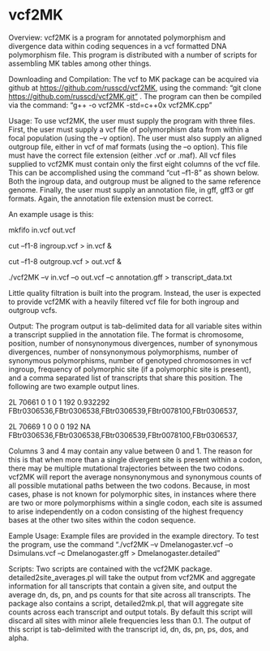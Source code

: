 # vcf2MK

Overview: vcf2MK is a program for annotated polymorphism and divergence data within coding sequences in a vcf formatted DNA polymorphism file. This program is distributed with a number of scripts for assembling MK tables among other things.  

Downloading and Compilation: The vcf to MK package can be acquired via github at https://github.com/russcd/vcf2MK, using the command: “git clone https://github.com/russcd/vcf2MK.git” . The program can then be compiled via the command: “g++ -o vcf2MK -std=c++0x vcf2MK.cpp” 

Usage: To use vcf2MK, the user must supply the program with three files. First, the user must supply a vcf file of polymorphism data from within a focal population (using the –v option). The user must also supply an aligned outgroup file, either in vcf of maf formats (using the –o option). This file must have the correct file extension (either .vcf or .maf). All vcf files supplied to vcf2MK must contain only the first eight columns of the vcf file. This can be accomplished using the command “cut –f1-8” as shown below. Both the ingroup data, and outgroup must be aligned to the same reference genome. Finally, the user must supply an annotation file, in gff, gff3 or gtf formats. Again, the annotation file extension must be correct.

An example usage is this:

mkfifo in.vcf out.vcf

cut –f1-8 ingroup.vcf > in.vcf &

cut –f1-8 outgroup.vcf > out.vcf &

./vcf2MK –v in.vcf –o out.vcf –c annotation.gff > transcript_data.txt

Little quality filtration is built into the program. Instead, the user is expected to provide vcf2MK with a heavily filtered vcf file for both ingroup and outgroup vcfs.  

Output: The program output is tab-delimited data for all variable sites within a transcript supplied in the annotation file. The format is chromosome, position, number of nonsynonymous divergences, number of synonymous divergences, number of nonsynonymous polymorphisms, number of synonymous polymorphisms, number of genotyped chromosomes in vcf ingroup, frequency of polymorphic site (if a polymorphic site is present), and a comma separated list of transcripts that share this position. The following are two example output lines. 
 
2L	70661	0	1	0	1	192	0.932292	FBtr0306536,FBtr0306538,FBtr0306539,FBtr0078100,FBtr0306537,

2L	70669	1	0	0	0	192	NA	FBtr0306536,FBtr0306538,FBtr0306539,FBtr0078100,FBtr0306537,

Columns 3 and 4 may contain any value between 0 and 1. The reason for this is that when more than a single divergent site is present within a codon, there may be multiple mutational trajectories between the two codons. vcf2MK will report the average nonsynonymous and synonymous counts of all possible mutational paths between the two codons. Because, in most cases, phase is not known for polymorphic sites, in instances where there are two or more polymorphisms within a single codon, each site is assumed to arise independently on a codon consisting of the highest frequency bases at the other two sites within the codon sequence. 

Eample Usage: Example files are provided in the example directory. To test the program, use the command “./vcf2MK –v Dmelanogaster.vcf –o Dsimulans.vcf –c Dmelanogaster.gff > Dmelanogaster.detailed”

Scripts: Two scripts are contained with the vcf2MK package. detailed2site_averages.pl will take the output from vcf2MK and aggregate information for all tanscripts that contain a given site, and output the average dn, ds, pn, and ps counts for that site across all transcripts. The package also contains a script, detailed2mk.pl, that will aggregate site counts across each transcript and output totals. By default this script will discard all sites with minor allele frequencies less than 0.1. The output of this script is tab-delimited with the transcript id, dn, ds, pn, ps, dos, and alpha. 

